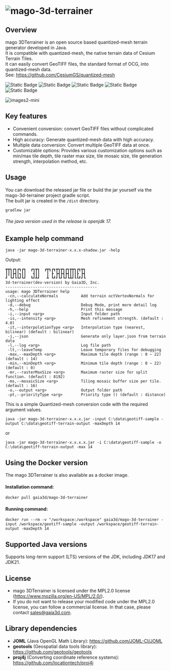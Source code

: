 ![mago-3d-terrainer](https://github.com/user-attachments/assets/a36a2a8f-d031-472f-a96c-cc8d85dba686)
===

## Overview
mago 3DTerrainer is an open source based quantized-mesh terrain generator developed in Java.   
It is compatible with quantized-mesh, the native terrain data of Cesium Terrain Tiles.   
It can easily convert GeoTIFF files, the standard format of OCG, into quantized-mesh data.   
See: https://github.com/CesiumGS/quantized-mesh

![Static Badge](https://img.shields.io/badge/Gaia3D%2C%20Inc-blue?style=flat-square)
![Static Badge](https://img.shields.io/badge/QuantizedMesh-green?style=flat-square&logo=Cesium)
![Static Badge](https://img.shields.io/badge/Jdk17-red?style=flat-square&logo=openjdk)
![Static Badge](https://img.shields.io/badge/Gradle-darkorange?style=flat-square&logo=gradle)
![Static Badge](https://img.shields.io/badge/Docker%20Image-blue?style=flat-square&logo=docker)

![images2-mini](https://github.com/user-attachments/assets/be2b046a-3a79-4415-a16f-a0607976c62c)

## Key features
- Convenient conversion: convert GeoTIFF files without complicated commands.
- High accuracy: Generate quantized-mesh data with high accuracy.
- Multiple data conversion: Convert multiple GeoTIFF data at once.
- Customizable options: Provides various customization options such as min/max tile depth, tile raster max size, tile mosaic size, tile generation strength, interpolation method, etc.

## Usage
You can download the released jar file or build the jar yourself via the mago-3d-terrainer project gradle script.   
The built jar is created in the ```/dist``` directory.

```
gradlew jar
```
###### The java version used in the release is openjdk 17.

## Example help command
```
java -jar mago-3d-terrainer-x.x.x-shadow.jar -help
```
Output:
```
┳┳┓┏┓┏┓┏┓  ┏┓┳┓  ┏┳┓┏┓┳┓┳┓┏┓┳┳┓┏┓┳┓
┃┃┃┣┫┃┓┃┃   ┫┃┃   ┃ ┣ ┣┫┣┫┣┫┃┃┃┣ ┣┫
┛ ┗┛┗┗┛┗┛  ┗┛┻┛   ┻ ┗┛┛┗┛┗┛┗┻┛┗┗┛┛┗
3d-terrainer(dev-version) by Gaia3D, Inc.
----------------------------------------
usage: mago 3DTerrainer help
 -cn,--calculateNormals          Add terrain octVertexNormals for lighting effect
 -d,--debug                      Debug Mode, print more detail log
 -h,--help                       Print this message
 -i,--input <arg>                Input folder path
 -is,--intensity <arg>           Mesh refinement strength. (default : 4.0)
 -it,--interpolationType <arg>   Interpolation type (nearest, bilinear) (default : bilinear)
 -j,--json                       Generate only layer.json from terrain data
 -l,--log <arg>                  Log file path
 -lt,--leaveTemp                 Leave temporary files for debugging
 -max,--maxDepth <arg>           Maximum tile depth (range : 0 ~ 22) (default : 14)
 -min,--minDepth <arg>           Minimum tile depth (range : 0 ~ 22) (default : 0)
 -mr,--rasterMaxSize <arg>       Maximum raster size for split function. (default : 8192)
 -ms,--mosaicSize <arg>          Tiling mosaic buffer size per tile. (default : 16)
 -o,--output <arg>               Output folder path
 -pt,--priorityType <arg>        Priority type () (default : distance)
```
This is a simple Quantized-mesh conversion code with the required argument values.
```
java -jar mago-3d-terrainer-x.x.x.jar -input C:\data\geotiff-sample -output C:\data\geotiff-terrain-output -maxDepth 14
```
or
```
java -jar mago-3d-terrainer-x.x.x.x.jar -i C:\data\geotiff-sample -o C:\data\geotiff-terrain-output -max 14
```

## Using the Docker version
The mago 3DTerrainer is also available as a docker image.

#### Installation command:
```
docker pull gaia3d/mago-3d-terrainer
```
#### Running command:
```
docker run --rm -v "/workspace:/workspace" gaia3d/mago-3d-terrainer -input /workspace/geotiff-sample -output /workspace/geotiff-terrain-output -maxDepth 14
```

## Supported Java versions
Supports long-term support (LTS) versions of the JDK, including JDK17 and JDK21.

## License
- mago 3DTerrainer is licensed under the MPL2.0 license (<https://www.mozilla.org/en-US/MPL/2.0/>).
- If you do not want to release your modified code under the MPL2.0 license, you can follow a commercial license. In that case, please contact sales@gaia3d.com.

## Library dependencies
- **JOML** (Java OpenGL Math Library): <https://github.com/JOML-CI/JOML>
- **geotools** (Geospatial data tools library): <https://github.com/geotools/geotools>
- **proj4j** (Converting coordinate reference systems): <https://github.com/locationtech/proj4j>
